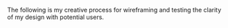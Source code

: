 The following is my creative process for wireframing and testing the clarity of my design with potential users. 

